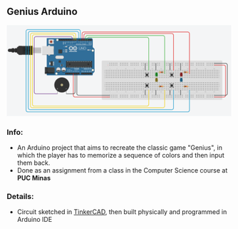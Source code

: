 ## Genius Arduino
<img src="GeniusBoard.png"></img>
### Info:
+ An Arduino project that aims to recreate the classic game "Genius", in which the player has to memorize a sequence of colors and then input them back.
+ Done as an assignment from a class in the Computer Science course at **PUC Minas**
### Details:
+ Circuit sketched in [TinkerCAD](https://www.tinkercad.com/), then built physically and programmed in Arduino IDE
